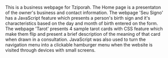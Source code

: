This is a business webpage for Tziporah. 
The Home page is a presentaton of the owner's business and contact information. 
The webpage 'Seu Signo' has a JavaScript feature which presents a person's birth sign and it's characteristics based on the day and month of birth entered on the form.
The webpage 'Tarot' presents 4 sample tarot cards with CSS feature which make them flip and present a brief description of the meaning of that card when drawn in a consultation. 
JavaScript was also used to turn the navigation menu into a clickable hamburger menu when the website is visited through devices with small screens.
